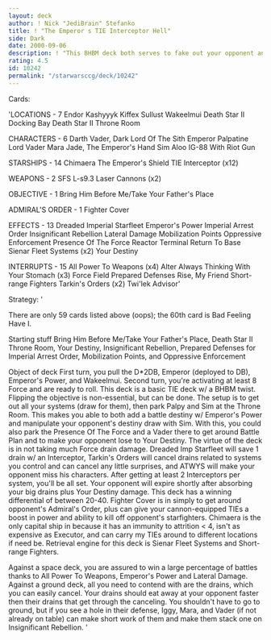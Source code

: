 ```yaml
---
layout: deck
author: ! Nick "JediBrain" Stefanko
title: ! "The Emperor s TIE Interceptor Hell"
side: Dark
date: 2000-09-06
description: ! "This BHBM deck both serves to fake out your opponent and surprise them with fast space drains that they can barely stand up to.  This deck so far is 4-0, beating both Paul Feldman and Alfred Dong.  The adaptability of this deck is astounding."
rating: 4.5
id: 10242
permalink: "/starwarsccg/deck/10242"
---
```

Cards: 

'LOCATIONS - 7
Endor
Kashyyyk
Kiffex
Sullust
Wakeelmui
Death Star II Docking Bay
Death Star II Throne Room

CHARACTERS - 6
Darth Vader, Dark Lord Of The Sith
Emperor Palpatine
Lord Vader
Mara Jade, The Emperor's Hand
Sim Aloo
IG-88 With Riot Gun

STARSHIPS - 14
Chimaera
The Emperor's Shield
TIE Interceptor (x12)

WEAPONS - 2
SFS L-s9.3 Laser Cannons (x2)

OBJECTIVE - 1
Bring Him Before Me/Take Your Father's Place

ADMIRAL'S ORDER - 1
Fighter Cover

EFFECTS - 13
Dreaded Imperial Starfleet
Emperor's Power
Imperial Arrest Order
Insignificant Rebellion
Lateral Damage
Mobilization Points
Oppressive Enforcement
Presence Of The Force
Reactor Terminal
Return To Base
Sienar Fleet Systems (x2)
Your Destiny

INTERRUPTS - 15
All Power To Weapons (x4)
Alter
Always Thinking With Your Stomach (x3)
Force Field
Prepared Defenses
Rise, My Friend
Short-range Fighters
Tarkin's Orders (x2)
Twi'lek Advisor'

Strategy: '

There are only 59 cards listed above (oops); the 60th card is Bad Feeling Have I.

Starting stuff
Bring Him Before Me/Take Your Father's Place, Death Star II Throne Room, Your Destiny, Insignificant Rebellion, Prepared Defenses for Imperial Arrest Order, Mobilization Points, and Oppressive Enforcement

Object of deck
First turn, you pull the D*2DB, Emperor (deployed to DB), Emperor's Power, and Wakeelmui.  Second turn, you're activating at least 8 Force and are ready to roll.
This deck is a basic TIE deck w/ a BHBM twist.	Flipping the objective is non-essential, but can be done.
The setup is to get out all your systems (draw for them), then park Palpy and Sim at the Throne Room.  This makes you able to both add a battle destiny w/ Emperor's Power and manipulate your opponent's destiny draw with Sim.  With this, you could also park the Presence Of The Force and a Vader there to get around Battle Plan and to make your opponent lose to Your Destiny.
The virtue of the deck is in not taking much Force drain damage.  Dreaded Imp Starfleet will save 1 drain w/ an Interceptor, Tarkin's Orders will cancel drains related to systems you control and can cancel any little surprises, and ATWYS will make your opponent miss his characters.
After getting at least 2 Interceptors per system, you'll be all set.  Your opponent will expire shortly after absorbing your big drains plus Your Destiny damage.  This deck has a winning differential of between 20-40.
Fighter Cover is in simply to get around opponent's Admiral's Order, plus can give your cannon-equipped TIEs a boost in power and ability to kill off opponent's starfighters.
Chimaera is the only capital ship in because it has an immunity to attrition < 4, isn't as expensive as Executor, and can carry my TIEs around to different locations if need be.
Retrieval engine for this deck is Sienar Fleet Systems and Short-range Fighters.

Against a space deck, you are assured to win a large percentage of battles thanks to All Power To Weapons, Emperor's Power and Lateral Damage.
Against a ground deck, all you need to contend with are the drains, which you can easily cancel.  Your drains should eat away at your opponent faster then their drains that get through the canceling.  You shouldn't have to go to ground, but if you see a hole in their defense, Iggy, Mara, and Vader (if not already on table) can make short work of them and make them stack one on Insignificant Rebellion.
'
